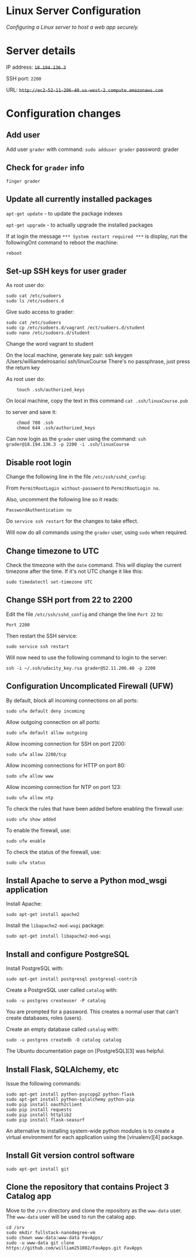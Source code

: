 # Linux Server Configuration
_Configuring a Linux server to host a web app securely._

# Server details
IP address: ~~`18.194.136.3`~~

SSH port: `2200`

URL: ~~`http://ec2-52-11-206-40.us-west-2.compute.amazonaws.com`~~


# Configuration changes
## Add user
Add user `grader` with command: `sudo adduser grader`
password: grader

## Check for `grader` info
`finger grader`

## Update all currently installed packages

`apt-get update` - to update the package indexes

`apt-get upgrade` - to actually upgrade the installed packages

If at login the message `*** System restart required ***` is display, run the followingOnt
command to reboot the machine:

`reboot`

## Set-up SSH keys for user grader
As root user do:
```
sudo cat /etc/sudoers
sudo ls /etc/sudoers.d
```
Give sudo access to grader:
```
sudo cat /etc/sudoers
sudo cp /etc/sudoers.d/vagrant /ect/sudoers.d/student
sudo nano /etc/sudoers.d/student
```
Change the word vagrant to student

On the local machine, generate key pair:
ssh keygen
/Users/williamdelrosario/.ssh/linuxCourse
There's no passphrase, just press the return key


As root user do:
``` mkdir .ssh
    touch .ssh/authorized_keys
```
On local machine, copy the text in this command
`cat .ssh/linuxCourse.pub`

to server and save it:
``` nano .ssh/authorized_keys
    chmod 700 .ssh
    chmod 644 .ssh/authorized_keys
```

Can now login as the `grader` user using the command:
`ssh grader@18.194.136.3 -p 2200 -i .ssh/linuxCourse`



## Disable root login
Change the following line in the file `/etc/ssh/sshd_config`:

From `PermitRootLogin without-password` to `PermitRootLogin no`.

Also, uncomment the following line so it reads:
```
PasswordAuthentication no
```

Do `service ssh restart` for the changes to take effect.

Will now do all commands using the `grader` user, using `sudo` when required.

## Change timezone to UTC
Check the timezone with the `date` command. This will display the current timezone after the time.
If it's not UTC change it like this:

`sudo timedatectl set-timezone UTC`

## Change SSH port from 22 to 2200
Edit the file `/etc/ssh/sshd_config` and change the line `Port 22` to:

`Port 2200`

Then restart the SSH service:

`sudo service ssh restart`

Will now need to use the following command to login to the server:

`ssh -i ~/.ssh/udacity_key.rsa grader@52.11.206.40 -p 2200`

## Configuration Uncomplicated Firewall (UFW)
By default, block all incoming connections on all ports:

`sudo ufw default deny incoming`

Allow outgoing connection on all ports:

`sudo ufw default allow outgoing`

Allow incoming connection for SSH on port 2200:

`sudo ufw allow 2200/tcp`

Allow incoming connections for HTTP on port 80:

`sudo ufw allow www`

Allow incoming connection for NTP on port 123:

`sudo ufw allow ntp`

To check the rules that have been added before enabling the firewall use:

`sudo ufw show added`

To enable the firewall, use:

`sudo ufw enable`

To check the status of the firewall, use:

`sudo ufw status`

## Install Apache to serve a Python mod_wsgi application
Install Apache:

`sudo apt-get install apache2`

Install the `libapache2-mod-wsgi` package:

`sudo apt-get install libapache2-mod-wsgi`

## Install and configure PostgreSQL
Install PostgreSQL with:

`sudo apt-get install postgresql postgresql-contrib`

Create a PostgreSQL user called `catalog` with:

`sudo -u postgres createuser -P catalog`

You are prompted for a password. This creates a normal user that can't create
databases, roles (users).

Create an empty database called `catalog` with:

`sudo -u postgres createdb -O catalog catalog`

The Ubuntu documentation page on [PostgreSQL][3] was helpful.

## Install Flask, SQLAlchemy, etc
Issue the following commands:
```
sudo apt-get install python-psycopg2 python-flask
sudo apt-get install python-sqlalchemy python-pip
sudo pip install oauth2client
sudo pip install requests
sudo pip install httplib2
sudo pip install flask-seasurf
```

An alternative to installing system-wide python modules is to create a virtual
environment for each application using the [virualenv][4] package.

## Install Git version control software
`sudo apt-get install git`

## Clone the repository that contains Project 3 Catalog app
Move to the `/srv` directory and clone the repository as the `www-data` user.
The `www-data` user will be used to run the catalog app.
```
cd /srv
sudo mkdir fullstack-nanodegree-vm
sudo chown www-data:www-data FavApps/
sudo -u www-data git clone https://github.com/william251082/FavApps.git FavApps
```
